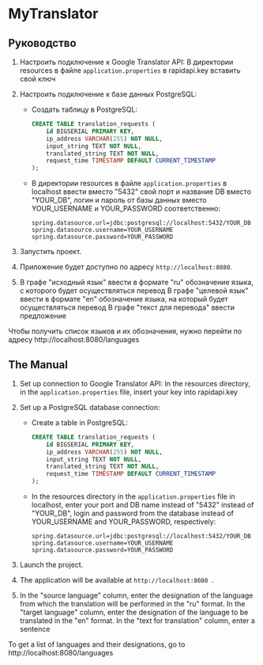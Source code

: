 # MyTranslator

## Руководство
1. Настроить подключение к Google Translator API:
   В директории resources в файле `application.properties` в rapidapi.key вставить свой ключ

2. Настроить подключение к базе данных PostgreSQL:
    - Создать таблицу в PostgreSQL:
        ```sql
        CREATE TABLE translation_requests (
            id BIGSERIAL PRIMARY KEY,
            ip_address VARCHAR(255) NOT NULL,
            input_string TEXT NOT NULL,
            translated_string TEXT NOT NULL,
            request_time TIMESTAMP DEFAULT CURRENT_TIMESTAMP
        );
        ```
    - В директории resources в файле `application.properties` в localhost ввести вместо "5432" свой порт и название DB вместо "YOUR_DB", 
   логин и пароль от базы данных вместо YOUR_USERNAME и YOUR_PASSWORD соответственно:
        ```properties
        spring.datasource.url=jdbc:postgresql://localhost:5432/YOUR_DB
        spring.datasource.username=YOUR_USERNAME
        spring.datasource.password=YOUR_PASSWORD
        ```
3. Запустить проект.

4. Приложение будет доступно по адресу `http://localhost:8080`.

5. В графе "исходный язык" ввести в формате "ru" обозначение языка, с которого будет осуществляться перевод
В графе "целевой язык" ввести в формате "en" обозначение языка, на который будет осуществляться перевод
В графе "текст для перевода" ввести предложение

Чтобы получить список языков и их обозначения, нужно перейти по адресу http://localhost:8080/languages

## The Manual
1. Set up connection to Google Translator API:
   In the resources directory, in the `application.properties` file, insert your key into rapidapi.key
2. Set up a PostgreSQL database connection:
    - Create a table in PostgreSQL:
        ```sql
        CREATE TABLE translation_requests (
            id BIGSERIAL PRIMARY KEY,
            ip_address VARCHAR(255) NOT NULL,
            input_string TEXT NOT NULL,
            translated_string TEXT NOT NULL,
            request_time TIMESTAMP DEFAULT CURRENT_TIMESTAMP
        );
        ```
    - In the resources directory in the `application.properties` file in localhost, enter your port and DB name instead of "5432" instead of "YOUR_DB",
login and password from the database instead of YOUR_USERNAME and YOUR_PASSWORD, respectively:
        ```properties
        spring.datasource.url=jdbc:postgresql://localhost:5432/YOUR_DB
        spring.datasource.username=YOUR_USERNAME
        spring.datasource.password=YOUR_PASSWORD
        ```
3. Launch the project.

4. The application will be available at `http://localhost:8080 `.

5. In the "source language" column, enter the designation of the language from which the translation will be performed in the "ru" format.
In the "target language" column, enter the designation of the language to be translated in the "en" format.
In the "text for translation" column, enter a sentence

To get a list of languages and their designations, go to http://localhost:8080/languages
